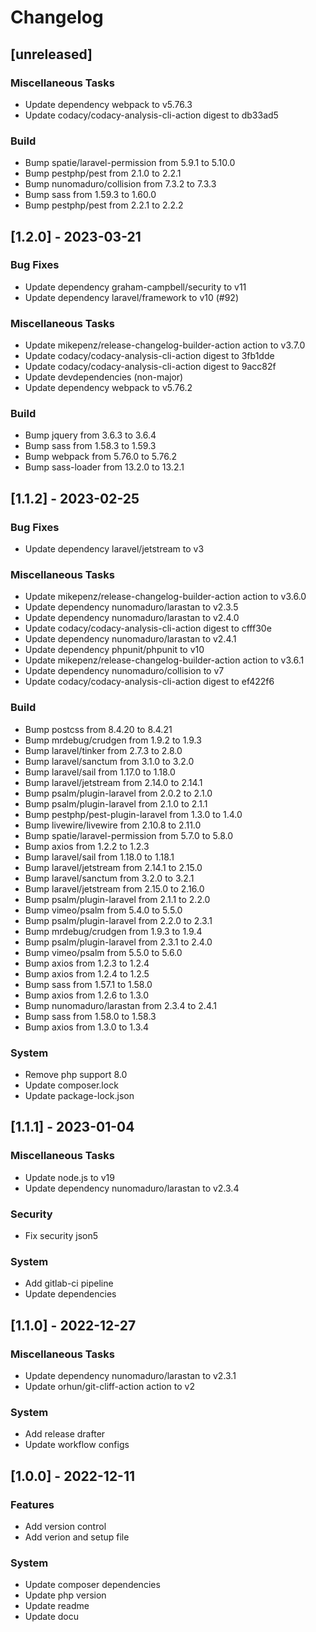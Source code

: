 # Changelog
## [unreleased]

### Miscellaneous Tasks

- Update dependency webpack to v5.76.3
- Update codacy/codacy-analysis-cli-action digest to db33ad5

### Build

- Bump spatie/laravel-permission from 5.9.1 to 5.10.0
- Bump pestphp/pest from 2.1.0 to 2.2.1
- Bump nunomaduro/collision from 7.3.2 to 7.3.3
- Bump sass from 1.59.3 to 1.60.0
- Bump pestphp/pest from 2.2.1 to 2.2.2

## [1.2.0] - 2023-03-21

### Bug Fixes

- Update dependency graham-campbell/security to v11
- Update dependency laravel/framework to v10 (#92)

### Miscellaneous Tasks

- Update mikepenz/release-changelog-builder-action action to v3.7.0
- Update codacy/codacy-analysis-cli-action digest to 3fb1dde
- Update codacy/codacy-analysis-cli-action digest to 9acc82f
- Update devdependencies (non-major)
- Update dependency webpack to v5.76.2

### Build

- Bump jquery from 3.6.3 to 3.6.4
- Bump sass from 1.58.3 to 1.59.3
- Bump webpack from 5.76.0 to 5.76.2
- Bump sass-loader from 13.2.0 to 13.2.1

## [1.1.2] - 2023-02-25

### Bug Fixes

- Update dependency laravel/jetstream to v3

### Miscellaneous Tasks

- Update mikepenz/release-changelog-builder-action action to v3.6.0
- Update dependency nunomaduro/larastan to v2.3.5
- Update dependency nunomaduro/larastan to v2.4.0
- Update codacy/codacy-analysis-cli-action digest to cfff30e
- Update dependency nunomaduro/larastan to v2.4.1
- Update dependency phpunit/phpunit to v10
- Update mikepenz/release-changelog-builder-action action to v3.6.1
- Update dependency nunomaduro/collision to v7
- Update codacy/codacy-analysis-cli-action digest to ef422f6

### Build

- Bump postcss from 8.4.20 to 8.4.21
- Bump mrdebug/crudgen from 1.9.2 to 1.9.3
- Bump laravel/tinker from 2.7.3 to 2.8.0
- Bump laravel/sanctum from 3.1.0 to 3.2.0
- Bump laravel/sail from 1.17.0 to 1.18.0
- Bump laravel/jetstream from 2.14.0 to 2.14.1
- Bump psalm/plugin-laravel from 2.0.2 to 2.1.0
- Bump psalm/plugin-laravel from 2.1.0 to 2.1.1
- Bump pestphp/pest-plugin-laravel from 1.3.0 to 1.4.0
- Bump livewire/livewire from 2.10.8 to 2.11.0
- Bump spatie/laravel-permission from 5.7.0 to 5.8.0
- Bump axios from 1.2.2 to 1.2.3
- Bump laravel/sail from 1.18.0 to 1.18.1
- Bump laravel/jetstream from 2.14.1 to 2.15.0
- Bump laravel/sanctum from 3.2.0 to 3.2.1
- Bump laravel/jetstream from 2.15.0 to 2.16.0
- Bump psalm/plugin-laravel from 2.1.1 to 2.2.0
- Bump vimeo/psalm from 5.4.0 to 5.5.0
- Bump psalm/plugin-laravel from 2.2.0 to 2.3.1
- Bump mrdebug/crudgen from 1.9.3 to 1.9.4
- Bump psalm/plugin-laravel from 2.3.1 to 2.4.0
- Bump vimeo/psalm from 5.5.0 to 5.6.0
- Bump axios from 1.2.3 to 1.2.4
- Bump axios from 1.2.4 to 1.2.5
- Bump sass from 1.57.1 to 1.58.0
- Bump axios from 1.2.6 to 1.3.0
- Bump nunomaduro/larastan from 2.3.4 to 2.4.1
- Bump sass from 1.58.0 to 1.58.3
- Bump axios from 1.3.0 to 1.3.4

### System

- Remove php support 8.0
- Update composer.lock
- Update package-lock.json

## [1.1.1] - 2023-01-04

### Miscellaneous Tasks

- Update node.js to v19
- Update dependency nunomaduro/larastan to v2.3.4

### Security

- Fix security json5

### System

- Add gitlab-ci pipeline
- Update dependencies

## [1.1.0] - 2022-12-27

### Miscellaneous Tasks

- Update dependency nunomaduro/larastan to v2.3.1
- Update orhun/git-cliff-action action to v2

### System

- Add release drafter
- Update workflow configs

## [1.0.0] - 2022-12-11

### Features

- Add version control
- Add verion and setup file

### System

- Update composer dependencies
- Update php version
- Update readme
- Update docu

<!-- generated by git-cliff -->
